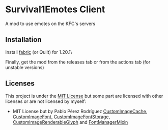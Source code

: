 # Survival1Emotes Client

A mod to use emotes on the KFC's servers

## Installation
Install [fabric](https://fabricmc.net/use/) (or Quilt) for 1.20.1\

Finally, get the mod from the releases tab or from the actions tab (for unstable versions)

## Licenses
This project is under the [MIT License](./LICENSE) but some part are licensed with other licenses or are not licensed by myself:
- MIT License but by Pablo Pérez Rodríguez [CustomImageCache](./src/main/java/dev/renoux/survival1emotesclient/util/CustomImageCache.java), [CustomImageFont](./src/main/java/dev/renoux/survival1emotesclient/util/CustomImageFont.java), [CustomImageFontStorage](./src/main/java/dev/renoux/survival1emotesclient/util/CustomImageFontStorage.java), [CustomImageRenderableGlyph](./src/main/java/dev/renoux/survival1emotesclient/util/CustomImageRenderableGlyph.java) and [FontManagerMixin](./src/main/java/dev/renoux/survival1emotesclient/mixins/FontManagerMixin.java)